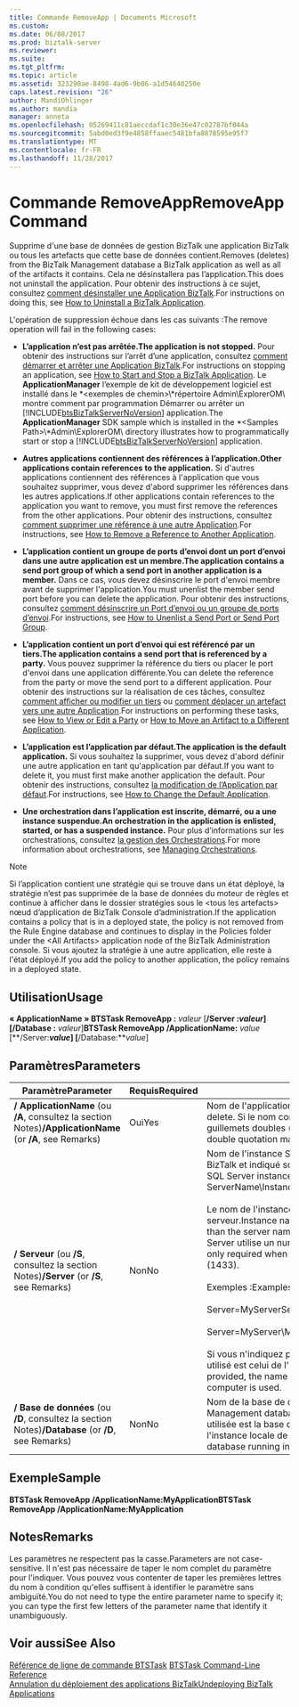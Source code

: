 ```yaml
---
title: Commande RemoveApp | Documents Microsoft
ms.custom: 
ms.date: 06/08/2017
ms.prod: biztalk-server
ms.reviewer: 
ms.suite: 
ms.tgt_pltfrm: 
ms.topic: article
ms.assetid: 323290ae-8498-4ad6-9b06-a1d54640250e
caps.latest.revision: "26"
author: MandiOhlinger
ms.author: mandia
manager: anneta
ms.openlocfilehash: 05269411c81aeccdaf1c30e36e47c02787bf044a
ms.sourcegitcommit: 5abd0ed3f9e4858ffaaec5481bfa8878595e95f7
ms.translationtype: MT
ms.contentlocale: fr-FR
ms.lasthandoff: 11/28/2017
---
```

# <a name="removeapp-command"></a><span data-ttu-id="53bb4-102">Commande RemoveApp</span><span class="sxs-lookup"><span data-stu-id="53bb4-102">RemoveApp Command</span></span>
<span data-ttu-id="53bb4-103">Supprime d'une base de données de gestion BizTalk une application BizTalk ou tous les artefacts que cette base de données contient.</span><span class="sxs-lookup"><span data-stu-id="53bb4-103">Removes (deletes) from the BizTalk Management database a BizTalk application as well as all of the artifacts it contains.</span></span> <span data-ttu-id="53bb4-104">Cela ne désinstallera pas l’application.</span><span class="sxs-lookup"><span data-stu-id="53bb4-104">This does not uninstall the application.</span></span> <span data-ttu-id="53bb4-105">Pour obtenir des instructions à ce sujet, consultez [comment désinstaller une Application BizTalk](../core/how-to-uninstall-a-biztalk-application.md).</span><span class="sxs-lookup"><span data-stu-id="53bb4-105">For instructions on doing this, see [How to Uninstall a BizTalk Application](../core/how-to-uninstall-a-biztalk-application.md).</span></span>  
  
 <span data-ttu-id="53bb4-106">L'opération de suppression échoue dans les cas suivants :</span><span class="sxs-lookup"><span data-stu-id="53bb4-106">The remove operation will fail in the following cases:</span></span>  
  
-   <span data-ttu-id="53bb4-107">**L’application n’est pas arrêtée.**</span><span class="sxs-lookup"><span data-stu-id="53bb4-107">**The application is not stopped.**</span></span> <span data-ttu-id="53bb4-108">Pour obtenir des instructions sur l’arrêt d’une application, consultez [comment démarrer et arrêter une Application BizTalk](../core/how-to-start-and-stop-a-biztalk-application.md).</span><span class="sxs-lookup"><span data-stu-id="53bb4-108">For instructions on stopping an application, see [How to Start and Stop a BizTalk Application](../core/how-to-start-and-stop-a-biztalk-application.md).</span></span> <span data-ttu-id="53bb4-109">Le **ApplicationManager** l’exemple de kit de développement logiciel est installé dans le  *\<exemples de chemin\>\\*répertoire Admin\ExplorerOM\ montre comment par programmation Démarrer ou arrêter un [!INCLUDE[btsBizTalkServerNoVersion](../includes/btsbiztalkservernoversion-md.md)] application.</span><span class="sxs-lookup"><span data-stu-id="53bb4-109">The **ApplicationManager** SDK sample which is installed in the *\<Samples Path\>\\*Admin\ExplorerOM\ directory illustrates how to programmatically start or stop a [!INCLUDE[btsBizTalkServerNoVersion](../includes/btsbiztalkservernoversion-md.md)] application.</span></span>  
  
-   <span data-ttu-id="53bb4-110">**Autres applications contiennent des références à l’application.**</span><span class="sxs-lookup"><span data-stu-id="53bb4-110">**Other applications contain references to the application.**</span></span> <span data-ttu-id="53bb4-111">Si d'autres applications contiennent des références à l'application que vous souhaitez supprimer, vous devez d'abord supprimer les références dans les autres applications.</span><span class="sxs-lookup"><span data-stu-id="53bb4-111">If other applications contain references to the application you want to remove, you must first remove the references from the other applications.</span></span> <span data-ttu-id="53bb4-112">Pour obtenir des instructions, consultez [comment supprimer une référence à une autre Application](../core/how-to-remove-a-reference-to-another-application.md).</span><span class="sxs-lookup"><span data-stu-id="53bb4-112">For instructions, see [How to Remove a Reference to Another Application](../core/how-to-remove-a-reference-to-another-application.md).</span></span>  
  
-   <span data-ttu-id="53bb4-113">**L’application contient un groupe de ports d’envoi dont un port d’envoi dans une autre application est un membre.**</span><span class="sxs-lookup"><span data-stu-id="53bb4-113">**The application contains a send port group of which a send port in another application is a member.**</span></span> <span data-ttu-id="53bb4-114">Dans ce cas, vous devez désinscrire le port d'envoi membre avant de supprimer l'application.</span><span class="sxs-lookup"><span data-stu-id="53bb4-114">You must unenlist the member send port before you can delete the application.</span></span> <span data-ttu-id="53bb4-115">Pour obtenir des instructions, consultez [comment désinscrire un Port d’envoi ou un groupe de ports d’envoi](../core/how-to-unenlist-a-send-port-or-send-port-group.md).</span><span class="sxs-lookup"><span data-stu-id="53bb4-115">For instructions, see [How to Unenlist a Send Port or Send Port Group](../core/how-to-unenlist-a-send-port-or-send-port-group.md).</span></span>  
  
-   <span data-ttu-id="53bb4-116">**L’application contient un port d’envoi qui est référencé par un tiers.**</span><span class="sxs-lookup"><span data-stu-id="53bb4-116">**The application contains a send port that is referenced by a party.**</span></span> <span data-ttu-id="53bb4-117">Vous pouvez supprimer la référence du tiers ou placer le port d'envoi dans une application différente.</span><span class="sxs-lookup"><span data-stu-id="53bb4-117">You can delete the reference from the party or move the send port to a different application.</span></span> <span data-ttu-id="53bb4-118">Pour obtenir des instructions sur la réalisation de ces tâches, consultez [comment afficher ou modifier un tiers](http://msdn.microsoft.com/library/42e6f3a0-8f7d-4f6c-ab05-a1fab7bf46ca) ou [comment déplacer un artefact vers une autre Application](../core/how-to-move-an-artifact-to-a-different-application.md).</span><span class="sxs-lookup"><span data-stu-id="53bb4-118">For instructions on performing these tasks, see [How to View or Edit a Party](http://msdn.microsoft.com/library/42e6f3a0-8f7d-4f6c-ab05-a1fab7bf46ca) or [How to Move an Artifact to a Different Application](../core/how-to-move-an-artifact-to-a-different-application.md).</span></span>  
  
-   <span data-ttu-id="53bb4-119">**L’application est l’application par défaut.**</span><span class="sxs-lookup"><span data-stu-id="53bb4-119">**The application is the default application.**</span></span> <span data-ttu-id="53bb4-120">Si vous souhaitez la supprimer, vous devez d'abord définir une autre application en tant qu'application par défaut.</span><span class="sxs-lookup"><span data-stu-id="53bb4-120">If you want to delete it, you must first make another application the default.</span></span> <span data-ttu-id="53bb4-121">Pour obtenir des instructions, consultez [la modification de l’Application par défaut](../core/how-to-change-the-default-application.md).</span><span class="sxs-lookup"><span data-stu-id="53bb4-121">For instructions, see [How to Change the Default Application](../core/how-to-change-the-default-application.md).</span></span>  
  
-   <span data-ttu-id="53bb4-122">**Une orchestration dans l’application est inscrite, démarré, ou a une instance suspendue.**</span><span class="sxs-lookup"><span data-stu-id="53bb4-122">**An orchestration in the application is enlisted, started, or has a suspended instance.**</span></span> <span data-ttu-id="53bb4-123">Pour plus d’informations sur les orchestrations, consultez [la gestion des Orchestrations](../core/managing-orchestrations.md).</span><span class="sxs-lookup"><span data-stu-id="53bb4-123">For more information about orchestrations, see [Managing Orchestrations](../core/managing-orchestrations.md).</span></span>  
  
> [!NOTE]
>  <span data-ttu-id="53bb4-124">Si l’application contient une stratégie qui se trouve dans un état déployé, la stratégie n’est pas supprimée de la base de données du moteur de règles et continue à afficher dans le dossier stratégies sous le \<tous les artefacts\> nœud d’application de BizTalk Console d’administration.</span><span class="sxs-lookup"><span data-stu-id="53bb4-124">If the application contains a policy that is in a deployed state, the policy is not removed from the Rule Engine database and continues to display in the Policies folder under the \<All Artifacts\> application node of the BizTalk Administration console.</span></span> <span data-ttu-id="53bb4-125">Si vous ajoutez la stratégie à une autre application, elle reste à l'état déployé.</span><span class="sxs-lookup"><span data-stu-id="53bb4-125">If you add the policy to another application, the policy remains in a deployed state.</span></span>  
  
## <a name="usage"></a><span data-ttu-id="53bb4-126">Utilisation</span><span class="sxs-lookup"><span data-stu-id="53bb4-126">Usage</span></span>  
 <span data-ttu-id="53bb4-127">**« ApplicationName » BTSTask RemoveApp :** *valeur* [**/Server :***valeur*] [**/Database :**  *valeur*]</span><span class="sxs-lookup"><span data-stu-id="53bb4-127">**BTSTask RemoveApp /ApplicationName:** *value* [**/Server:***value*] [**/Database:***value*]</span></span>  
  
## <a name="parameters"></a><span data-ttu-id="53bb4-128">Paramètres</span><span class="sxs-lookup"><span data-stu-id="53bb4-128">Parameters</span></span>  
  
|<span data-ttu-id="53bb4-129">Paramètre</span><span class="sxs-lookup"><span data-stu-id="53bb4-129">Parameter</span></span>|<span data-ttu-id="53bb4-130">Requis</span><span class="sxs-lookup"><span data-stu-id="53bb4-130">Required</span></span>|<span data-ttu-id="53bb4-131"> Description</span><span class="sxs-lookup"><span data-stu-id="53bb4-131">Description</span></span>|  
|---------------|--------------|-----------------|  
|<span data-ttu-id="53bb4-132">**/ ApplicationName** (ou **/A**, consultez la section Notes)</span><span class="sxs-lookup"><span data-stu-id="53bb4-132">**/ApplicationName** (or **/A**, see Remarks)</span></span>|<span data-ttu-id="53bb4-133">Oui</span><span class="sxs-lookup"><span data-stu-id="53bb4-133">Yes</span></span>|<span data-ttu-id="53bb4-134">Nom de l'application BizTalk à supprimer.</span><span class="sxs-lookup"><span data-stu-id="53bb4-134">Name of the BizTalk application to delete.</span></span> <span data-ttu-id="53bb4-135">Si le nom comprend des espaces, vous devez le placer entre guillemets doubles («).</span><span class="sxs-lookup"><span data-stu-id="53bb4-135">If the name includes spaces, you must enclose it with double quotation marks (").</span></span>|  
|<span data-ttu-id="53bb4-136">**/ Serveur** (ou **/S**, consultez la section Notes)</span><span class="sxs-lookup"><span data-stu-id="53bb4-136">**/Server** (or **/S**, see Remarks)</span></span>|<span data-ttu-id="53bb4-137">Non</span><span class="sxs-lookup"><span data-stu-id="53bb4-137">No</span></span>|<span data-ttu-id="53bb4-138">Nom de l'instance SQL Server hébergeant la base de données de gestion BizTalk et indiqué sous la forme NomServeur\NomInstance,Port.</span><span class="sxs-lookup"><span data-stu-id="53bb4-138">Name of the SQL Server instance hosting the BizTalk Management database, in the form ServerName\InstanceName,Port.</span></span><br /><br /> <span data-ttu-id="53bb4-139">Le nom de l'instance est uniquement requis lorsqu'il est différent du nom du serveur.</span><span class="sxs-lookup"><span data-stu-id="53bb4-139">Instance name is only required when the instance name is different than the server name.</span></span> <span data-ttu-id="53bb4-140">Le port est uniquement requis lorsque le serveur SQL Server utilise un numéro de port autre que celui par défaut (1433).</span><span class="sxs-lookup"><span data-stu-id="53bb4-140">Port is only required when SQL Server uses a port number other than the default (1433).</span></span><br /><br /> <span data-ttu-id="53bb4-141">Exemples :</span><span class="sxs-lookup"><span data-stu-id="53bb4-141">Examples:</span></span><br /><br /> <span data-ttu-id="53bb4-142">Server=MyServer</span><span class="sxs-lookup"><span data-stu-id="53bb4-142">Server=MyServer</span></span><br /><br /> <span data-ttu-id="53bb4-143">Server=MyServer\MySQLServer,1533</span><span class="sxs-lookup"><span data-stu-id="53bb4-143">Server=MyServer\MySQLServer,1533</span></span><br /><br /> <span data-ttu-id="53bb4-144">Si vous n'indiquez pas de nom pour l'instance SQL Server, le nom d'instance utilisé est celui de l'instance SQL Server exécutée sur l'ordinateur local.</span><span class="sxs-lookup"><span data-stu-id="53bb4-144">If not provided, the name of the SQL Server instance running on the local computer is used.</span></span>|  
|<span data-ttu-id="53bb4-145">**/ Base de données** (ou **/D**, consultez la section Notes)</span><span class="sxs-lookup"><span data-stu-id="53bb4-145">**/Database** (or **/D**, see Remarks)</span></span>|<span data-ttu-id="53bb4-146">Non</span><span class="sxs-lookup"><span data-stu-id="53bb4-146">No</span></span>|<span data-ttu-id="53bb4-147">Nom de la base de données de gestion BizTalk.</span><span class="sxs-lookup"><span data-stu-id="53bb4-147">Name of the BizTalk Management database.</span></span> <span data-ttu-id="53bb4-148">Si vous ne l'indiquez pas, la base de données utilisée est la base de données de gestion BizTalk s'exécutant au sein de l'instance locale de SQL Server.</span><span class="sxs-lookup"><span data-stu-id="53bb4-148">If not specified, the BizTalk Management database running in the local instance of SQL Server is used.</span></span>|  
  
## <a name="sample"></a><span data-ttu-id="53bb4-149">Exemple</span><span class="sxs-lookup"><span data-stu-id="53bb4-149">Sample</span></span>  
 <span data-ttu-id="53bb4-150">**BTSTask RemoveApp /ApplicationName:MyApplication**</span><span class="sxs-lookup"><span data-stu-id="53bb4-150">**BTSTask RemoveApp /ApplicationName:MyApplication**</span></span>  
  
## <a name="remarks"></a><span data-ttu-id="53bb4-151">Notes</span><span class="sxs-lookup"><span data-stu-id="53bb4-151">Remarks</span></span>  
 <span data-ttu-id="53bb4-152">Les paramètres ne respectent pas la casse.</span><span class="sxs-lookup"><span data-stu-id="53bb4-152">Parameters are not case-sensitive.</span></span> <span data-ttu-id="53bb4-153">Il n'est pas nécessaire de taper le nom complet du paramètre pour l'indiquer. Vous pouvez vous contenter de taper les premières lettres du nom à condition qu'elles suffisent à identifier le paramètre sans ambiguïté.</span><span class="sxs-lookup"><span data-stu-id="53bb4-153">You do not need to type the entire parameter name to specify it; you can type the first few letters of the parameter name that identify it unambiguously.</span></span>  
  
## <a name="see-also"></a><span data-ttu-id="53bb4-154">Voir aussi</span><span class="sxs-lookup"><span data-stu-id="53bb4-154">See Also</span></span>  
 <span data-ttu-id="53bb4-155">[Référence de ligne de commande BTSTask](../core/btstask-command-line-reference.md) </span><span class="sxs-lookup"><span data-stu-id="53bb4-155">[BTSTask Command-Line Reference](../core/btstask-command-line-reference.md) </span></span>  
 [<span data-ttu-id="53bb4-156">Annulation du déploiement des applications BizTalk</span><span class="sxs-lookup"><span data-stu-id="53bb4-156">Undeploying BizTalk Applications</span></span>](../core/undeploying-biztalk-applications.md)